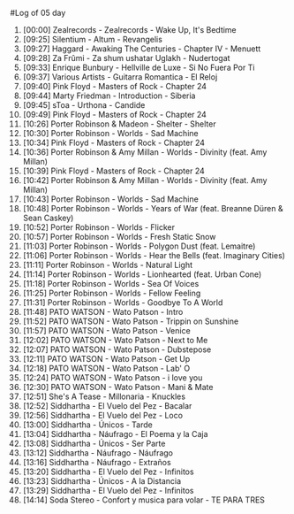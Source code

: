#Log of 05 day

1. [00:00] Zealrecords - Zealrecords - Wake Up, It's Bedtime
1. [09:25] Silentium - Altum - Revangelis
1. [09:27] Haggard - Awaking The Centuries - Chapter IV - Menuett
1. [09:28] Za Frûmi - Za shum ushatar Uglakh - Nudertogat
1. [09:33] Enrique Bunbury - Hellville de Luxe - Si No Fuera Por Ti
1. [09:37] Various Artists - Guitarra Romantica - El Reloj
1. [09:40] Pink Floyd - Masters of Rock - Chapter 24
1. [09:44] Marty Friedman - Introduction - Siberia
1. [09:45] sToa - Urthona - Candide
1. [09:49] Pink Floyd - Masters of Rock - Chapter 24
1. [10:26] Porter Robinson & Madeon - Shelter - Shelter
1. [10:30] Porter Robinson - Worlds - Sad Machine
1. [10:34] Pink Floyd - Masters of Rock - Chapter 24
1. [10:36] Porter Robinson & Amy Millan - Worlds - Divinity (feat. Amy Millan)
1. [10:39] Pink Floyd - Masters of Rock - Chapter 24
1. [10:42] Porter Robinson & Amy Millan - Worlds - Divinity (feat. Amy Millan)
1. [10:43] Porter Robinson - Worlds - Sad Machine
1. [10:48] Porter Robinson - Worlds - Years of War (feat. Breanne Düren & Sean Caskey)
1. [10:52] Porter Robinson - Worlds - Flicker
1. [10:57] Porter Robinson - Worlds - Fresh Static Snow
1. [11:03] Porter Robinson - Worlds - Polygon Dust (feat. Lemaitre)
1. [11:06] Porter Robinson - Worlds - Hear the Bells (feat. Imaginary Cities)
1. [11:11] Porter Robinson - Worlds - Natural Light
1. [11:14] Porter Robinson - Worlds - Lionhearted (feat. Urban Cone)
1. [11:18] Porter Robinson - Worlds - Sea Of Voices
1. [11:25] Porter Robinson - Worlds - Fellow Feeling
1. [11:31] Porter Robinson - Worlds - Goodbye To A World
1. [11:48] PATO WATSON - Wato Patson - Intro
1. [11:52] PATO WATSON - Wato Patson - Trippin on Sunshine
1. [11:57] PATO WATSON - Wato Patson - Venice
1. [12:02] PATO WATSON - Wato Patson - Next to Me
1. [12:07] PATO WATSON - Wato Patson - Dubstepose
1. [12:11] PATO WATSON - Wato Patson - Get Up
1. [12:18] PATO WATSON - Wato Patson - Lab' O
1. [12:24] PATO WATSON - Wato Patson - i love you
1. [12:30] PATO WATSON - Wato Patson - Mani & Mate
1. [12:51] She's A Tease - Millonaria - Knuckles
1. [12:52] Siddhartha - El Vuelo del Pez - Bacalar
1. [12:56] Siddhartha - El Vuelo del Pez - Loco
1. [13:00] Siddhartha - Únicos - Tarde
1. [13:04] Siddhartha - Náufrago - El Poema y la Caja
1. [13:08] Siddhartha - Únicos - Ser Parte
1. [13:12] Siddhartha - Náufrago - Náufrago
1. [13:16] Siddhartha - Náufrago - Extraños
1. [13:20] Siddhartha - El Vuelo del Pez - Infinitos
1. [13:23] Siddhartha - Únicos - A la Distancia
1. [13:29] Siddhartha - El Vuelo del Pez - Infinitos
1. [14:14] Soda Stereo - Confort y musica para volar - TE PARA TRES
